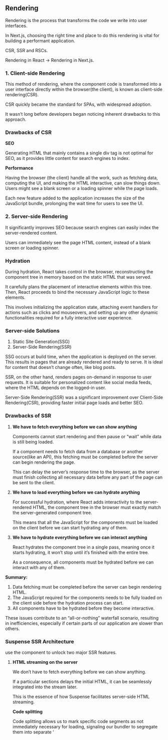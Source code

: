 ## Rendering

Rendering is the process that transforms the code we write into user interfaces.

In Next.js, choosing the right time and place to do this rendering is vital for building a performant application.

CSR, SSR and RSCs.

Rendering in React → Rendering in Next.js.

### 1. Client-side Rendering

This method of rendering, where the component code is transformed into a user interface directly within the browser(the client), is known as client-side rendering(CSR).

CSR quickly became the standard for SPAs, with widespread adoption.

It wasn’t long before developers began noticing inherent drawbacks to this approach.

### Drawbacks of CSR

**SEO**

Generating HTML that mainly contains a single div tag is not optimal for SEO, as it provides little content for search engines to index.

**Performance**

Having the browser (the client) handle all the work, such as fetching data, computing the UI, and making the HTML interactive, can slow things down. Users might see a blank screen or a loading spinner while the page loads.

Each new feature added to the application increases the size of the JavaScript bundle, prolonging the wait time for users to see the UI.

### 2. Server-side Rendering

It significantly improves SEO because search engines can easily index the server-rendered content.

Users can immediately see the page HTML content, instead of a blank screen or loading spinner.

### Hydration

During hydration, React takes control in the browser, reconstructing the component tree in memory based on the static HTML that was served.

It carefully plans the placement of interactive elements within this tree. Then, React proceeds to bind the necessary JavaScript logic to these elements.

This involves initializing the application state, attaching event handlers for actions such as clicks and mouseovers, and setting up any other dynamic functionalities required for a fully interactive user experience.

### Server-side Solutions

1. Static Site Generation(SSG)
2. Server-Side Rendering(SSR)

SSG occurs at build time, when the application is deployed on the server. This results in pages that are already rendered and ready to serve. It is ideal for content that doesn’t change often, like blog posts.

SSR, on the other hand, renders pages on-demand in response to user requests. It is suitable for personalized content like social media feeds, where the HTML depends on the logged-in user.

Server-Side Rendering(SSR) was a significant improvement over Client-Side Rendering(CSR), providing faster initial page loads and better SEO.

### Drawbacks of SSR

1. **We have to fetch everything before we can show anything**

   Components cannot start rendering and then pause or “wait” while data is still being loaded.

   If a component needs to fetch data from a database or another source(like an API), this fetching must be completed before the server can begin rendering the page.

   This can delay the server’s response time to the browser, as the server must finish collecting all necessary data before any part of the page can be sent to the client.

2. **We have to load everything before we can hydrate anything**

   For successful hydration, where React adds interactivity to the server-rendered HTML, the component tree in the browser must exactly match the server-generated component tree.

   This means that all the JavaScript for the components must be loaded on the client before we can start hydrating any of them.

3. **We have to hydrate everything before we can interact anything**

   React hydrates the component tree in a single pass, meaning once it starts hydrating, it won’t stop until it’s finished with the entire tree.

   As a consequence, all components must be hydrated before we can interact with any of them.

**Summary:**

1. Data fetching must be completed before the server can begin rendering HTML.
2. The JavaScript required for the components needs to be fully loaded on the client side before the hydration process can start.
3. All components have to be hydrated before they become interactive.

These issues contribute to an “all-or-nothing” waterfall scenario, resulting in inefficiencies, especially if certain parts of our application are slower than others.

### Suspense SSR Architecture

use the <Suspense> component to unlock two major SSR features.

1. **HTML streaming on the server**

   We don’t have to fetch everything before we can show anything.

   If a particular sections delays the initial HTML, it can be seamlessly integrated into the stream later.

   This is the essence of how Suspense facilitates server-side HTML streaming.

   **Code splitting**

   Code splitting allows us to mark specific code segments as not immediately necessary for loading, signaling our bundler to segregate them into separate ‘<script>’ tags.

   Using ‘React.lazy’ for code splitting enables us to separate the main section’s code from the primary JavaScript bundle.

   The JavaScript containing React and the code for the entire application, excluding the main section, can now be downloaded independently by the client, without having to wait for the main section’s code.

2. **Selective hydration on the client**

   By wrapping the main section within ‘<Suspense>’, we’ve indicated to React that it should not prevent the rest of the page from not just streaming but also from hydrating.

   This feature, called **selective hydration** allows for the hydration of sections as they become available, before the rest of the HTML and the JavaScript code are fully downloaded.

   ***

   Selective hydration offers a solution to the third issue: the necessity to “hydrate everything to interact with anything”

   React begins hydrating as soon as possible, enabling interactions with elements like the header and side navigation without waiting for the main content to be hydrated.

   This process is managed automatically by React.

   In scenarios where multiple components are awaiting hydration, React prioritizes hydration based on user interactions.

**Drawbacks of Suspense SSR**

1. First even though JavaScript code is streamed to the browser asynchronously, eventually, the entire code for a web page must be downloaded by the user.

   As applications add more features, the amount of code users need to download also grows.

2. Second, the current approach requires that all React components undergo hydration on the client-side, irrespective of their actual need for interactivity.

   This process can inefficiently spend resources and extend the loading times and time to interactivity for users, as their devices need to process and render components that might not even require client-side interaction.

3. Third, in spite of servers superior capacity for handling intensive processing tasks, the bulk of JavaScript execution still takes place on the user’s device.

   This can slow down the performance, especially on devices that are not very powerful.

### React Server Components(RSC)

React Server Components(RSC) represent a new architecture designed by the React team.

This approach aims to leverage the strengths of both server and client environments, optimizing for efficiency, load times and interactivity.

The architecture introduces a dual-component model.

- Client Components
- Server Components

This distinction is not based on the functionality of the components but rather on where they execute and the specific environments they are designed to interact with.

### Client Components

Client components are the familiar React components we’ve been using.

They are typically rendered on the client-side(CSR) but, they can also be rendered to HTML on the server(SSR), allowing users to immediately see the page’s HTML content rather than a blank screen.

Components that primarily run on the client but can also be executed once on the server as an optimization strategy.

---

Client components have access to the client environment, such as browser, allowing them to use state, effects, and event listeners to handle interactivity and also access browser-exclusive APIs like geolocation or localStorage, allowing us to build UI for specific use cases.

In fact, the term “Client Component” doesn’t signify anything new: it simply helps differentiate these components from the newly introduced Server Components.

### Server Components

Server Components represent a new type of React component specially designed to operate exclusively on the server.

And unlike client components, their code stays on the server and is never downloaded to the client.

This design choice offers multiple benefits to React applications.

### Benefits of Server Components

**Reduced Bundle Sizes:**

Server Components do not send code to the client, allowing large dependencies to remain server-side.

This benefits users with slower internet connections or less capable devices by eliminating the need to download, parse, and execute JavaScript for these components.

Additionally, it removes the hydration step, speeding up app loading and interaction.

**Direct access to Server-side Resources:**

By having direct access to server-side resources like databases or file systems, Server Components enable efficient data fetching and rendering without needing additional client-side processing.

Leveraging the server’s computational power and proximity to data sources, they manage compute-intensive rendering tasks and send only interactive pieces of code to the client.

**Enhanced Security:**

Server Components exclusive server-side execution enhances security by keeping sensitive data and logic, including tokens and API keys, away from the client-side.

**Improved Data Fetching:**

Server Components enhance data fetching efficiency.

Typically, when fetching data on the client-side using useEffect, a child component cannot begin loading its data until the parent component has finished loading its own.

This sequential fetching of data often leads to poor performance.

This main issue is not the round trips themselves, but that these round trips are made from the client to the server.

Server Components enable applications to shift these sequential round trips to the server side.

By moving this logic to the server, request latency is reduced, and overall performance is improved, eliminating client-server “waterfalls”.

**Caching:**

Rendering on the server enables caching of the results, which can be reused in subsequent requests and across different users.

This approach can significantly improve performance and reduce costs y minimizing the amount of rendering and data fetching required for each request.

**Faster Initial Page Load and First Contentful Paint:**

Initial page laod and first contentful pain(FCP) are significantly improved with server components.

By generating HTML on the server, pages become immediately visible to users without the delay of downloading, parsing and executing JavaScript.

**Improved SEO:**

Regarding Search Engine Optimization(SEO), the server-rendered HTML is fully accessible to search engine bots, enhancing the indexability of our pages.

**Efficient Streaming:**

Server Components allows the rendering process to be divided into manageable chunks, which are then streamed to the client as soon as they are ready.

This approach allows users to start seeing parts of the page earlier, eliminating the need to wait for the entire page to finish rendering on the server.

**Summary:**

Server components take charge of data fetching and static rendering, while client components are tasked with rendering the interactive elements of the application.

The bottom line is that the RSC architecture enables React applications to leverage the best aspects of both server and client rendering, all while using a single language, a single framework, and a cohesive set of APIs.

RSC introduce a new way of building React apps by separating components into two types: Server Components and Client Components.

Server Components run only on the server, accessing data and preparing content without being sent to the browser, which makes the app faster for users because less information need to download.

They can’t manage clicks or interactions directly.

Client Components, on the other hand, work in the user’s browser and handle all the interactive parts of the app, like clicking and typing.

They can also be rendered on the server for a fast initial load of the site. This setup helps make websites faster, more secure, and easier for everyone to use, no matter where they are or what device they’re using.

### RSC and Next.js

The App Router in Next.js is built around the RSC architecture.

All the features and benefits we’ve discussed are already baked into the latest version of Next.js.

### RSC Rendering Lifecycle

For React Server Components, It’s important to consider three elements: your browser(the client), and on the server side, Next.js (the framework) and React(the library).

### Static Rendering

Static rendering is a server rendering strategy where we generate HTML pages at the time of building our application.

This approach allows the page to be built once, cached by a CDN, and served to the client almost instantly.

This optimization also enables us to share the result of the rendering work among different users, resulting in a significant performance boost for our application.

Static rendering is particularly useful for blog pages, e-commerce product pages, documentation and marketing pages.

### How statically Render?

Static rendering is the default rendering strategy in the app router.

All routes are automatically prepared at build time without additional setup.

### Production Server vs Dev Server

For production, an optimized build is created once, and we deploy that build.

A development server, on the other hand, focuses on the developer experience.

We can’t afford to build our app once, make changes, rebuild and so on.

For production builds, a page will be pre-rendered once when we run the build command.

In development mode, a page will be pre-rendered for every request.

### Prefetching

Prefetching is a technique used to preload a route in the background before the user navigates to it.

Routes are automatically prefetched as they become visible in the user’s viewpoint, either when the page first loads or as it comes into view through scrolling.

For static routes, the entire route is prefetched and cached by default.

When we load the homepage, Next.js prefetches the About and Dashboard routes, keeping them ready for instant navigation.

**Summary:**

Static rendering is a strategy where the HTML is generated at build time.

Along with the HTML, the RSC payload is created for each component, and JavaScript chunks are produced for client-side component hydration in the browser.

If we navigate directly to a page route, the corresponding HTML file is served.

If I navigate to the route from a different one, the route is created on the client side using the RSC payload and JavaScript chunks, without any additional requests to the server.

Static rendering is great for performance and use cases include blogs, documentation, marketing pages etc.

### Dynamic Rendering

Dynamic rendering is a server rendering strategy where routes are rendered for each user at request time.

It is useful when a route has data that is personalized to the user or contains information that can only be known at request time, such as cookies or the URL’s search parameters.

News websites, personalized e-commerce pages, and social media feeds are some example where dynamic rendering is beneficial.

### How to dynamic rendering

During rendering, if a dynamic function is discovered, Next.js will switch to dynamically rendering the whole route.

In Next.js, these dynamic functions are: cookies(), headers() and searchParams.

Using any of these will opt the whole route dynamic rendering at request time.

**Summary:**

Dynamic rendering is a strategy where the HTML is generated at request time.

Next.js automatically switches to dynamic rendering when it comes across a dynamic function in the component, such as cookies(), headers() or the searchParams object.

This form of rendering is great for when we need to render HTML personalized to a user, such as a social media feed.

As a developer, we do not need to choose between static and dynamic rendering. Next.js will automatically choose the best rendering strategy for each route based on the features and APIs used.

### Streaming

Streaming is a strategy that allows for progressive UI rendering from the server.

Work is divided into chunks and streamed to the client as soon as it’s ready.

This enables users to see parts of the page immediately, before the entire content has finished rendering.

Streaming significantly improves both the initial page loading performance and the rendering of UI elements that rely on slower data fetches, which would otherwise block the rendering of the entire route.

Streaming is integrated into the Next.js App Router by default.
